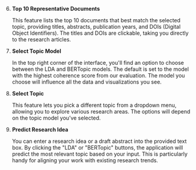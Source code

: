 6. **Top 10 Representative Documents**
   
   This feature lists the top 10 documents that best match the selected topic, providing titles, abstracts, publication years, and DOIs (Digital Object Identifiers). The titles and DOIs are clickable, taking you directly to the research articles.


7. **Select Topic Model**
   
   In the top right corner of the interface, you'll find an option to choose between the LDA and BERTopic models. The default is set to the model with the highest coherence score from our evaluation. The model you choose will influence all the data and visualizations you see.


8. **Select Topic**
   
   This feature lets you pick a different topic from a dropdown menu, allowing you to explore various research areas. The options will depend on the topic model you’ve selected.


9. **Predict Research Idea**
   
   You can enter a research idea or a draft abstract into the provided text box. By clicking the "LDA" or "BERTopic" buttons, the application will predict the most relevant topic based on your input. This is particularly handy for aligning your work with existing research trends.

